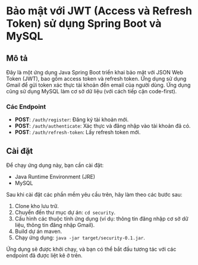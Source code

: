 # Bảo mật với JWT (Access và Refresh Token) sử dụng Spring Boot và MySQL

## Mô tả
Đây là một ứng dụng Java Spring Boot triển khai bảo mật với JSON Web Token (JWT), bao gồm access token và refresh token. Ứng dụng sử dụng Gmail để gửi token xác thực tài khoản đến email của người dùng. Ứng dụng cũng sử dụng MySQL làm cơ sở dữ liệu (với cách tiếp cận code-first).

### Các Endpoint
- **POST**: `/auth/register`: Đăng ký tài khoản mới.
- **POST**: `/auth/authenticate`: Xác thực và đăng nhập vào tài khoản đã có.
- **POST**: `/auth/refresh-token`: Lấy refresh token mới.

## Cài đặt
Để chạy ứng dụng này, bạn cần cài đặt:

- Java Runtime Environment (JRE)
- MySQL

Sau khi cài đặt các phần mềm yêu cầu trên, hãy làm theo các bước sau:

1. Clone kho lưu trữ.
2. Chuyển đến thư mục dự án: `cd security`.
3. Cấu hình các thuộc tính ứng dụng (ví dụ: thông tin đăng nhập cơ sở dữ liệu, thông tin đăng nhập Gmail).
4. Build dự án maven.
5. Chạy ứng dụng: `java -jar target/security-0.1.jar`.

Ứng dụng sẽ được khởi chạy, và bạn có thể bắt đầu tương tác với các endpoint đã được liệt kê ở trên.
